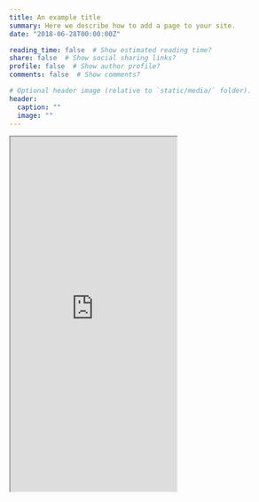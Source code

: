 ```yaml
---
title: An example title
summary: Here we describe how to add a page to your site.
date: "2018-06-28T00:00:00Z"

reading_time: false  # Show estimated reading time?
share: false  # Show social sharing links?
profile: false  # Show author profile?
comments: false  # Show comments?

# Optional header image (relative to `static/media/` folder).
header:
  caption: ""
  image: ""
---
```

<div style="-webkit-overflow-scrolling:touch;position:relative"><iframe src="https://docs.google.com/document/d/e/2PACX-1vRjae544ZZnSN6SC0yiYT8Q_vwCLTPKyd88MLVfEBCVj61758y6Fhcb5-NYGZyOJhBEILF-oB6lgDsc/pub?embedded=true" height="640px" seamless=""></iframe></div>
